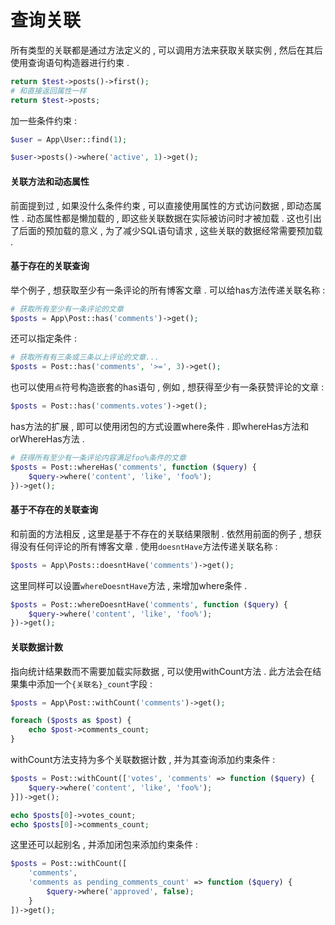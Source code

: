 # 查询关联

所有类型的关联都是通过方法定义的 , 可以调用方法来获取关联实例 , 然后在其后使用查询语句构造器进行约束 .

```php
return $test->posts()->first();
# 和直接返回属性一样
return $test->posts;
```

加一些条件约束 :

```php
$user = App\User::find(1);

$user->posts()->where('active', 1)->get();
```

#### 关联方法和动态属性

前面提到过 , 如果没什么条件约束 , 可以直接使用属性的方式访问数据 , 即动态属性 . 动态属性都是懒加载的 , 即这些关联数据在实际被访问时才被加载 . 这也引出了后面的预加载的意义 , 为了减少SQL语句请求 , 这些关联的数据经常需要预加载 .

#### 基于存在的关联查询

举个例子 , 想获取至少有一条评论的所有博客文章 . 可以给has方法传递关联名称 :

```php
# 获取所有至少有一条评论的文章
$posts = App\Post::has('comments')->get();
```

还可以指定条件 :

```php
# 获取所有有三条或三条以上评论的文章...
$posts = Post::has('comments', '>=', 3)->get();
```

也可以使用`点`符号构造嵌套的has语句 , 例如 , 想获得至少有一条获赞评论的文章 :

```php
$posts = Post::has('comments.votes')->get();
```

has方法的扩展 , 即可以使用闭包的方式设置where条件 . 即whereHas方法和orWhereHas方法 .

```php
# 获得所有至少有一条评论内容满足foo%条件的文章
$posts = Post::whereHas('comments', function ($query) {
    $query->where('content', 'like', 'foo%');
})->get();
```

#### 基于不存在的关联查询

和前面的方法相反 , 这里是基于不存在的关联结果限制 . 依然用前面的例子 , 想获得没有任何评论的所有博客文章 . 使用`doesntHave`方法传递关联名称 : 

```php
$posts = App\Posts::doesntHave('comments')->get();
```

这里同样可以设置`whereDoesntHave`方法 , 来增加where条件 . 

```php
$posts = Post::whereDoesntHave('comments', function ($query) {
    $query->where('content', 'like', 'foo%');
})->get();
```

#### 关联数据计数

指向统计结果数而不需要加载实际数据 , 可以使用withCount方法 . 此方法会在结果集中添加一个`{关联名}_count`字段 : 

```php
$posts = App\Post::withCount('comments')->get();

foreach ($posts as $post) {
    echo $post->comments_count;
}
```

withCount方法支持为多个关联数据计数 , 并为其查询添加约束条件 : 

```php
$posts = Post::withCount(['votes', 'comments' => function ($query) {
    $query->where('content', 'like', 'foo%');
}])->get();

echo $posts[0]->votes_count;
echo $posts[0]->comments_count;
```

这里还可以起别名 , 并添加闭包来添加约束条件 : 

```php
$posts = Post::withCount([
    'comments',
    'comments as pending_comments_count' => function ($query) {
        $query->where('approved', false);
    }
])->get();
```





